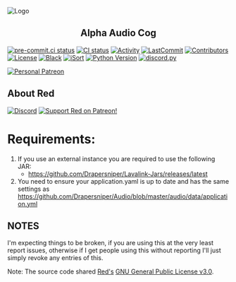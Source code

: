 ![Logo](https://imgur.com/pY1WUFX.png)

<h2 align="center">Alpha Audio Cog</h2>

[![pre-commit.ci status](https://results.pre-commit.ci/badge/github/Drapersniper/Audio/master.svg)](https://results.pre-commit.ci/latest/github/Drapersniper/Audio/master)
[![CI status](https://github.com/Drapersniper/Audio/actions/workflows/main.yml/badge.svg)](https://github.com/Drapersniper/Audio/actions/workflows/main.yml)
[![Activity](https://img.shields.io/github/commit-activity/m/Drapersniper/Audio?logo=GitHub&style=plastict&labelColor=292f35&color=32c754)](https://github.com/Drapersniper/Audio/pulse)
[![LastCommit](https://img.shields.io/github/last-commit/Drapersniper/Audio?logo=Github&labelColor=292f35&logoColor=878f96&color=32c754)](https://github.com/Drapersniper/Audio/commits/master)
[![Contributors](https://img.shields.io/github/contributors/Drapersniper/Audio.svg?labelColor=292f35&logo=GitHub&logoColor=878f96&color=32c754)](https://github.com/Drapersniper/Audio/graphs/contributors)
[![License](https://img.shields.io/badge/License-GPLv3-blue.svg?labelColor=292f35&color=32c754)](https://github.com/Cog-Creators/Red-DiscordBot/blob/V3/develop/LICENSE)
[![Black](https://img.shields.io/badge/code%20style-black-000000.svg?labelColor=292f35&logo=python&logoColor=878f96&color=32c754)](https://github.com/psf/black)
[![iSort](https://img.shields.io/badge/%20imports-isort-%231674b1?style=flat&labelColor=292f35&logo=python&logoColor=878f96&color=32c754)](https://pycqa.github.io/isort)
[![Python Version](https://img.shields.io/pypi/pyversions/Red-Discordbot?labelColor=292f35&logo=python&logoColor=878f96&color=32c754)](https://www.python.org/downloads/)
[![discord.py](https://img.shields.io/badge/discord-py-blue.svg?labelColor=292f35&logo=python&logoColor=878f96&color=32c754)](https://github.com/Rapptz/discord.py/)

[![Personal Patreon](https://img.shields.io/badge/Support-Me!-black.svg?labelColor=292f35)](https://www.patreon.com/drapersniper)

<h2 align="left">About Red</h2>

[![Discord](https://img.shields.io/discord/133049272517001216?color=7289da&label=Red%20Discord&logo=Discord&style=plastic&labelColor=292f35&logoColor=878f96)](https://discord.gg/red)
[![Support Red on Patreon!](https://img.shields.io/badge/Support-Red!-red.svg?labelColor=292f35)](https://www.patreon.com/Red_Devs)

# Requirements:
1. If you use an external instance you are required to use the following JAR:
    - <https://github.com/Drapersniper/Lavalink-Jars/releases/latest>
2. You need to ensure your application.yaml is up to date and has the same settings as <https://github.com/Drapersniper/Audio/blob/master/audio/data/application.yml>



## NOTES

I'm expecting things to be broken, if you are using this at the very least report issues, otherwise if I get people using this without reporting I'll just simply revoke any entries of this.


Note: The source code shared [Red's](https://github.com/Cog-Creators/Red-DiscordBot) [GNU General Public License v3.0](https://github.com/Cog-Creators/Red-DiscordBot/blob/V3/develop/LICENSE).
